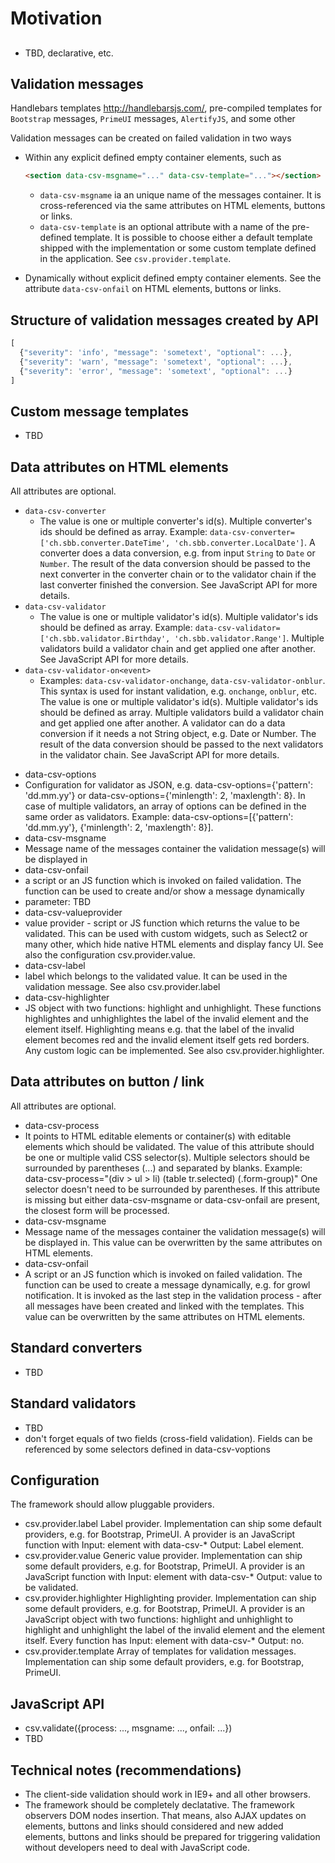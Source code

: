 # Motivation

##
- TBD, declarative, etc.

## Validation messages
Handlebars templates http://handlebarsjs.com/, pre-compiled templates for `Bootstrap` messages,
`PrimeUI` messages, `AlertifyJS`, and some other

Validation messages can be created on failed validation in two ways
* Within any explicit defined empty container elements, such as

    ```html
    <section data-csv-msgname="..." data-csv-template="..."></section>
    ```
  
  - `data-csv-msgname` ia an unique name of the messages container. It is cross-referenced via the same attributes on HTML elements, buttons or links. 
  - `data-csv-template` is an optional attribute with a name of the pre-defined template. It is possible to choose either a default template shipped with the implementation or some custom template defined in the application. See `csv.provider.template`.
* Dynamically without explicit defined empty container elements. See the attribute `data-csv-onfail` on HTML elements, buttons or links.

## Structure of validation messages created by API
```js
[
  {"severity": 'info', "message": 'sometext', "optional": ...},
  {"severity": 'warn', "message": 'sometext', "optional": ...},
  {"severity": 'error', "message": 'sometext', "optional": ...}
]
```

## Custom message templates
- TBD

## Data attributes on HTML elements
All attributes are optional.
* `data-csv-converter`
  - The value is one or multiple converter's id(s). Multiple converter's ids should be defined as array. Example: `data-csv-converter=['ch.sbb.converter.DateTime', 'ch.sbb.converter.LocalDate']`. A converter does a data conversion, e.g. from input `String` to `Date` or `Number`. The result of the data conversion should be passed to the next converter in the converter chain or to the validator chain if the last converter finished the conversion. See JavaScript API for more details.
* `data-csv-validator`
  - The value is one or multiple validator's id(s). Multiple validator's ids should be defined as array. Example: `data-csv-validator=['ch.sbb.validator.Birthday', 'ch.sbb.validator.Range']`. Multiple validators build a validator chain and get applied one after another. See JavaScript API for more details.
* `data-csv-validator-on<event>`
  - Examples: `data-csv-validator-onchange`, `data-csv-validator-onblur`. This syntax is used for instant validation, e.g. `onchange`, `onblur`, etc. The value is one or multiple validator's id(s). Multiple validator's ids should be defined as array. Multiple validators build a validator chain and get applied one after another. A validator can do a data conversion if it needs a not String object, e.g. Date or Number. The result of the data conversion should be passed to the next validators in the validator chain. See JavaScript API for more details.
- data-csv-options
 - Configuration for validator as JSON, e.g. data-csv-options={'pattern': 'dd.mm.yy'} or data-csv-options={'minlength': 2, 'maxlength': 8}. In case of multiple validators, an array of options can be defined in the same order as validators. Example: data-csv-options=[{'pattern': 'dd.mm.yy'}, {'minlength': 2, 'maxlength': 8}]. 
- data-csv-msgname
 - Message name of the messages container the validation message(s) will be displayed in
- data-csv-onfail
 - a script or an JS function which is invoked on failed validation. The function can be used to create and/or show a message dynamically
 - parameter: TBD
- data-csv-valueprovider
 - value provider - script or JS function which returns the value to be validated. This can be used with custom widgets, such as Select2 or many other, which hide native HTML elements and display fancy UI. See also the configuration csv.provider.value.
- data-csv-label
 - label which belongs to the validated value. It can be used in the validation message. See also csv.provider.label
- data-csv-highlighter
 - JS object with two functions: highlight and unhighlight. These functions highlightes and unhighlightes the label of the invalid element and the element itself. Highlighting means e.g. that the label of the invalid element becomes red and the invalid element itself gets red borders. Any custom logic can be implemented. See also csv.provider.highlighter.
 
## Data attributes on button / link
All attributes are optional.
- data-csv-process
 - It points to HTML editable elements or container(s) with editable elements which should be validated. The value of this attribute should be one or multiple valid CSS selector(s). Multiple selectors should be surrounded by parentheses (...) and separated by blanks. Example: data-csv-process="(div > ul > li) (table tr.selected) (.form-group)" One selector doesn't need to be surrounded by parentheses. If this attribute is missing but either data-csv-msgname or data-csv-onfail are present, the closest form will be processed.
- data-csv-msgname
 - Message name of the messages container the validation message(s) will be displayed in. This value can be overwritten by the same attributes on HTML elements.
- data-csv-onfail
 - A script or an JS function which is invoked on failed validation. The function can be used to create a message dynamically, e.g. for growl notification. It is invoked as the last step in the validation process - after all messages have been created and linked with the templates. This value can be overwritten by the same attributes on HTML elements.

## Standard converters
- TBD

## Standard validators
- TBD
- don't forget equals of two fields (cross-field validation). Fields can be referenced by some selectors defined in data-csv-voptions
 
## Configuration
The framework should allow pluggable providers.
 - csv.provider.label Label provider. Implementation can ship some default providers, e.g. for Bootstrap, PrimeUI. A provider is an JavaScript function with Input: element with data-csv-* Output: Label element.
 - csv.provider.value Generic value provider. Implementation can ship some default providers, e.g. for Bootstrap, PrimeUI. A provider is an JavaScript function with Input: element with data-csv-* Output: value to be validated.
 - csv.provider.highlighter Highlighting provider. Implementation can ship some default providers, e.g. for Bootstrap, PrimeUI. A provider is an JavaScript object with two functions: highlight and unhighlight to highlight and unhighlight the label of the invalid element and the element itself. Every function has Input: element with data-csv-* Output: no.
 - csv.provider.template Array of templates for validation messages. Implementation can ship some default providers, e.g. for Bootstrap, PrimeUI.
 
## JavaScript API
 - csv.validate({process: ..., msgname: ..., onfail: ...})
 - TBD

## Technical notes (recommendations)
 - The client-side validation should work in IE9+ and all other browsers.
 - The framework should be completely declatative. The framework observers DOM nodes insertion. That means, also AJAX updates on elements, buttons and links should considered and new added elements, buttons and links should be prepared for triggering validation without developers need to deal with JavaScript code.
